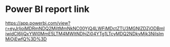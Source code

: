 # Power BI report link
https://app.powerbi.com/view?r=eyJrIjoiMDRmNDQ2MjItMmNkNC00YjQ4LWFiMDctZTU3MGNlZDZjODBmIiwidCI6IjQxYWI0MmE5LTM4MWItNDhjZi04YTg1LTcyMDQ2NDkyMjk3NiIsImMiOjEwfQ%3D%3D
